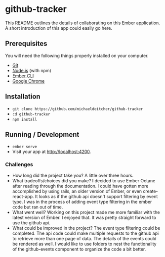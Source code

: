 # github-tracker

This README outlines the details of collaborating on this Ember application.
A short introduction of this app could easily go here.

## Prerequisites

You will need the following things properly installed on your computer.

* [Git](https://git-scm.com/)
* [Node.js](https://nodejs.org/) (with npm)
* [Ember CLI](https://ember-cli.com/)
* [Google Chrome](https://google.com/chrome/)

## Installation

* `git clone https://github.com/michaeldeitcher/github-tracker`
* `cd github-tracker`
* `npm install`

## Running / Development

* `ember serve`
* Visit your app at [http://localhost:4200](http://localhost:4200).

### Challenges
- How long did the project take you?
A little over three hours.
- What tradeoffs/choices did you make?
I decided to use Ember Octane after reading through the documentation. I could have gotten more accomplished by using rails, an older version of Ember, or even create-react-app. It looks as if the github api doesn't support filtering by event type. I was in the process of adding event type filtering in the ember code but ran out of time.   
- What went well?
Working on this project made me more familiar with the latest version of Ember. I enjoyed that. It was pretty straight forward to use the github api. 
- What could be improved in the project?
The event type filtering could be completed. The api code could make multiple requests to the github api to retrieve more than one page of data. The details of the events could be rendered as well.
I would like to use folders to nest the functionality of the github-events component to organize the code a bit better.  
